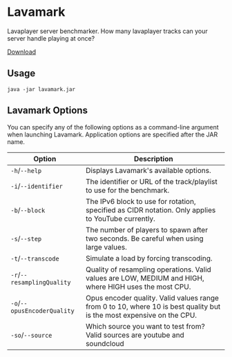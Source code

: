 # Lavamark

Lavaplayer server benchmarker. How many lavaplayer tracks can your server handle playing at once?

[Download](../../releases)

## Usage

```
java -jar lavamark.jar
```

## Lavamark Options

You can specify any of the following options as a command-line argument when launching Lavamark.
Application options are specified after the JAR name.

| Option                      | Description                                                                                                           |
|-----------------------------|-----------------------------------------------------------------------------------------------------------------------|
| `-h`/`--help`               | Displays Lavamark's available options.                                                                                |
| `-i`/`--identifier`         | The identifier or URL of the track/playlist to use for the benchmark.                                                 |
| `-b`/`--block`              | The IPv6 block to use for rotation, specified as CIDR notation. Only applies to YouTube currently.                    |
| `-s`/`--step`               | The number of players to spawn after two seconds. Be careful when using large values.                                 |
| `-t`/`--transcode`          | Simulate a load by forcing transcoding.                                                                               |
| `-r`/`--resamplingQuality`  | Quality of resampling operations. Valid values are LOW, MEDIUM and HIGH, where HIGH uses the most CPU.                |
| `-o`/`--opusEncoderQuality` | Opus encoder quality. Valid values range from 0 to 10, where 10 is best quality but is the most expensive on the CPU. |
| `-so`/`--source`            | Which source you want to test from? Valid sources are youtube and soundcloud                                          |